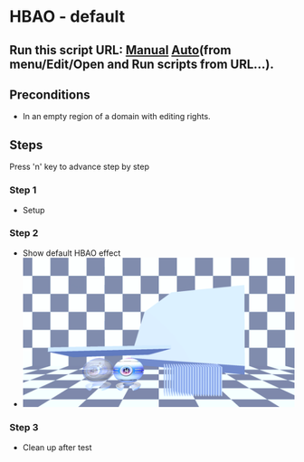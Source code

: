 # HBAO - default
## Run this script URL: [Manual](./test.js?raw=true)   [Auto](./testAuto.js?raw=true)(from menu/Edit/Open and Run scripts from URL...).

## Preconditions
- In an empty region of a domain with editing rights.

## Steps
Press 'n' key to advance step by step

### Step 1
- Setup
### Step 2
- Show default HBAO effect
- ![](./ExpectedImage_00000.png)
### Step 3
- Clean up after test
